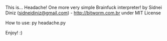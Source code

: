 This is... Headache! One more very simple Brainfuck interpreter!
by Sidnei Diniz (sidneidiniz@gmail.com) - http://bitworm.com.br
under MIT License

How to use:
      py headache.py <file>

Enjoy! :)
